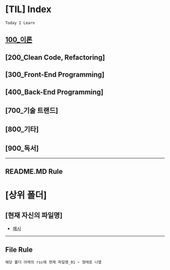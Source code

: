 
# [TIL] Index
    Today I Learn
## [100_이론](.)
## [200_Clean Code, Refactoring]
## [300_Front-End Programming]
## [400_Back-End Programming]
## [700_기술 트랜드]
## [800_기타]
## [900_독서]  

---
## README.MD Rule

# [상위 폴더]
## [현재 자신의 파일명]
* [예시](300_Front-End%20Programming/%5B310%5D_JavaScript/%5B311%5D_환경설정/README.md)


---
## File Rule
    해당 폴더 아래의 rsc에 현재 파일명_01 ~ 형태로 나열

